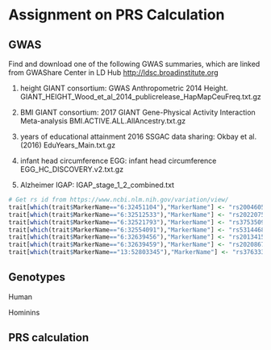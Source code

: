 # Assignment on PRS Calculation


## GWAS 
Find and download one of the following GWAS summaries, which are linked from GWAShare Center in LD Hub http://ldsc.broadinstitute.org

1. height
GIANT consortium: GWAS Anthropometric 2014 Height. 
GIANT_HEIGHT_Wood_et_al_2014_publicrelease_HapMapCeuFreq.txt.gz

2. BMI
GIANT consortium: 2017 GIANT Gene-Physical Activity Interaction Meta-analysis
BMI.ACTIVE.ALL.AllAncestry.txt.gz

3. years of educational attainment 2016
SSGAC data sharing: Okbay et al. (2016)
EduYears_Main.txt.gz

4. infant head circumference
EGG: infant head circumference
EGG_HC_DISCOVERY.v2.txt.gz

5. Alzheimer
IGAP: IGAP_stage_1_2_combined.txt
```R
# Get rs id from https://www.ncbi.nlm.nih.gov/variation/view/
trait[which(trait$MarkerName=="6:32451104"),"MarkerName"] <- "rs200460564"
trait[which(trait$MarkerName=="6:32512533"),"MarkerName"] <- "rs202207567"
trait[which(trait$MarkerName=="6:32521793"),"MarkerName"] <- "rs375350961"
trait[which(trait$MarkerName=="6:32554091"),"MarkerName"] <- "rs531446857"
trait[which(trait$MarkerName=="6:32639456"),"MarkerName"] <- "rs201341530"
trait[which(trait$MarkerName=="6:32639459"),"MarkerName"] <- "rs202086737"
trait[which(trait$MarkerName=="13:52803345"),"MarkerName"] <- "rs376333437"
```


## Genotypes

Human


Hominins


## PRS calculation




## 

